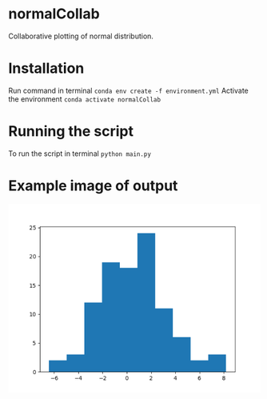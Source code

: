 # normalCollab
Collaborative plotting of normal distribution. 

# Installation
Run command in terminal `conda env create -f environment.yml`
Activate the environment `conda activate normalCollab`

# Running the script
To run the script in terminal `python main.py`

# Example image of output 
![plot](example_plot)
